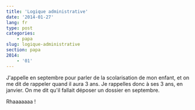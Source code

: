 ```yaml
---
title: 'Logique administrative'
date: '2014-01-27'
lang: fr
type: post
categories:
    - papa
slug: logique-administrative
section: papa
2014:
    - '01'
---
```


J'appelle en septembre pour parler de la scolarisation de mon enfant, et on me dit de rappeler quand il aura 3 ans. Je rappelles donc à ses 3 ans, en janvier. On me dit qu'il fallait déposer un dossier en septembre.

Rhaaaaaaa !
